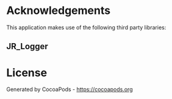 # Acknowledgements
This application makes use of the following third party libraries:

## JR_Logger

#  License


Generated by CocoaPods - https://cocoapods.org
